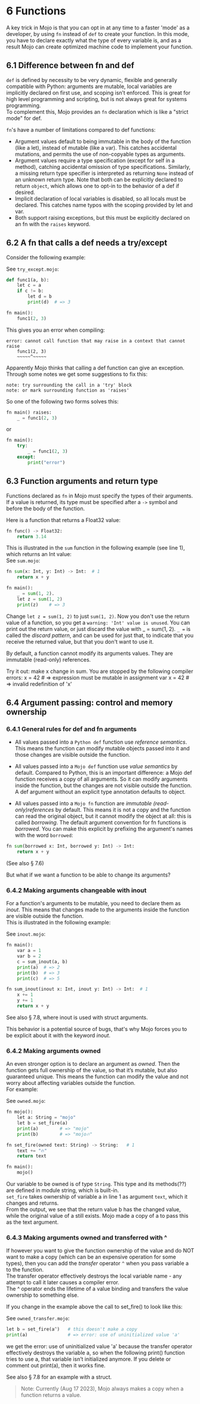 # 6 Functions

A key trick in Mojo is that you can opt in at any time to a faster 'mode' as a developer, by using `fn` instead of `def` to create your function. In this mode, you have to declare exactly what the type of every variable is, and as a result Mojo can create optimized machine code to implement your function.

## 6.1 Difference between fn and def
`def` is defined by necessity to be very dynamic, flexible and generally compatible with Python: arguments are mutable, local variables are implicitly declared on first use, and scoping isn’t enforced. This is great for high level programming and scripting, but is not always great for systems programming.  
To complement this, Mojo provides an `fn` declaration which is like a "strict mode" for def.

`fn`'s have a number of limitations compared to def functions:
* Argument values default to being immutable in the body of the function (like a let), instead of mutable (like a var). This catches accidental mutations, and permits the use of non-copyable types as arguments.
* Argument values require a type specification (except for self in a method), catching accidental omission of type specifications. Similarly, a missing return type specifier is interpreted as returning `None` instead of an unknown return type. Note that both can be explicitly declared to return `object`, which allows one to opt-in to the behavior of a def if desired.
* Implicit declaration of local variables is disabled, so all locals must be declared. This catches name typos with the scoping provided by let and var.
* Both support raising exceptions, but this must be explicitly declared on an fn with the `raises` keyword.

## 6.2  A fn that calls a def needs a try/except
Consider the following example: 

See `try_except.mojo`:
```py
def func1(a, b):
    let c = a
    if c != b:
        let d = b
        print(d)  # => 3

fn main():
    func1(2, 3)
```

This gives you an error when compiling: 
```
error: cannot call function that may raise in a context that cannot raise
    func1(2, 3)
    ~~~~~^~~~~~
```

Apparently Mojo thinks that calling a def function can give an exception. Through some notes we get some suggestions to fix this:  
```
note: try surrounding the call in a 'try' block
note: or mark surrounding function as 'raises'
```

So one of the following two forms solves this:
```py
fn main() raises:
    _ = func1(2, 3)
```

or

```py
fn main():
    try:
        _ = func1(2, 3)
    except:  
        print("error")
```

## 6.3 Function arguments and return type
Functions declared as `fn` in Mojo must specify the types of their arguments. If a value is returned, its type must be specified after a `->` symbol and before the body of the function.

Here is a function that returns a Float32 value:
```py
fn func() -> Float32:     
    return 3.14
```

This is illustrated in the `sum` function in the following example (see line 1), which returns an Int value:  
See `sum.mojo`:
```py
fn sum(x: Int, y: Int) -> Int:  # 1
    return x + y

fn main():
    _ = sum(1, 2).
    let z = sum(1, 2)
    print(z)    # => 3
```

Change `let z = sum(1, 2)` to just `sum(1, 2)`. Now you don't use the return value of a function, so you get a  `warning: 'Int' value is unused`.
You can print out the return value, or just discard the value with _ = sum(1, 2). `_ =` is called the *discard pattern*, and can be used for just that, to indicate that you receive the returned value, but that you don't want to use it.

By default, a function cannot modify its arguments values. They are immutable (read-only) references. 

Try it out: make x change in sum.
You are stopped by the following compiler errors:
    x = 42        # => expression must be mutable in assignment
    var x = 42    # => invalid redefinition of 'x'


## 6.4 Argument passing: control and memory ownership

### 6.4.1 General rules for def and fn arguments
* All values passed into a `Python def` function use *reference semantics*. This means the function can modify mutable objects passed into it and those changes are visible outside the function. 

* All values passed into a `Mojo def` function use *value semantics* by default. Compared to Python, this is an important difference: a Mojo def function receives a copy of all arguments. So it can modify arguments inside the function, but the changes are not visible outside the function.
A def argument without an explicit type annotation defaults to object.

* All values passed into a `Mojo fn` function are *immutable (read-only)references* by default. This means it is not a copy and the function can read the original object, but it cannot modify the object at all: this is called *borrowing*.
The default argument convention for fn functions is *borrowed*. You can make this explicit by prefixing the argument's names with the word `borrowed`:  

```py
fn sum(borrowed x: Int, borrowed y: Int) -> Int:  
    return x + y
```
(See also § 7.6)

But what if we want a function to be able to change its arguments?

### 6.4.2 Making arguments changeable with inout 
For a function's arguments to be mutable, you need to declare them as *inout*. This means that changes made to the arguments inside the function are visible outside the function.  
This is illustrated in the following example:  

See `inout.mojo`:
```py
fn main():
    var a = 1
    var b = 2
    c = sum_inout(a, b)
    print(a)  # => 2
    print(b)  # => 3
    print(c)  # => 5  

fn sum_inout(inout x: Int, inout y: Int) -> Int:  # 1
    x += 1
    y += 1
    return x + y
```

See also § 7.8, where inout is used with struct arguments.

This behavior is a potential source of bugs, that's why Mojo forces you to be explicit about it with the keyword *inout*.

### 6.4.2 Making arguments owned
An even stronger option is to declare an argument as *owned*. Then the function gets full ownership of the value, so that it’s mutable, but also guaranteed unique. This means the function can modify the value and not worry about affecting variables outside the function.  
For example:  

See `owned.mojo`:
```py
fn mojo():
    let a: String = "mojo"
    let b = set_fire(a)
    print(a)        # => "mojo"
    print(b)        # => "mojo🔥"

fn set_fire(owned text: String) -> String:   # 1
    text += "🔥"
    return text

fn main():
    mojo()
```

Our variable to be owned is of type `String`. This type and its methods(??) are defined in module string, which is built-in.   
`set_fire` takes ownership of variable a in line 1 as argument `text`, which it changes and returns.  
From the output, we see that the return value b has the changed value, while the original value of a still exists. Mojo made a copy of a to pass this as the text argument.


### 6.4.3 Making arguments owned and transferred with ^
If however you want to give the function ownership of the value and do NOT want to make a copy (which can be an expensive operation for some types), then you can add the *transfer* operator `^` when you pass variable a to the function.  
The transfer operator effectively destroys the local variable name - any attempt to call it later causes a compiler error.  
The ^ operator ends the lifetime of a value binding and transfers the value ownership to something else.

If you change in the example above the call to set_fire() to look like this:

See `owned_transfer.mojo`:
```py
let b = set_fire(a^)   # this doesn't make a copy
print(a)               # => error: use of uninitialized value 'a'
```

we get the error: use of uninitialized value 'a'
because the transfer operator effectively destroys the variable a, so when the following print() function tries to use a, that variable isn’t initialized anymore.
If you delete or comment out print(a), then it works fine.

See also § 7.8 for an example with a struct.

>Note: Currently (Aug 17 2023), Mojo always makes a copy when a function returns a value.
